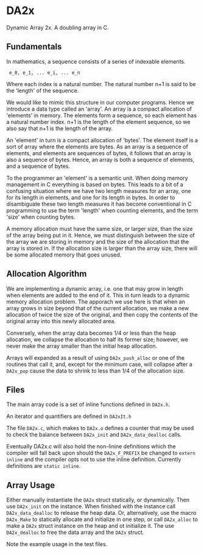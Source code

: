 # DA2x

Dynamic Array 2x.  A doubling array in C.


## Fundamentals

  In mathematics, a sequence consists of a series of indexable elements.

     e_0, e_1, ... e_i, ... e_n

  Where each index is a natural number. The natural number n+1 is said to be the 'length'
  of the sequence. 

  We would like to mimic this structure in our computer programs.  Hence we introduce a
  data type called an 'array'.  An array is a compact allocation of 'elements' in memory.
  The elements form a sequence, so each element has a natural number index. n+1 is
  the length of the element sequence, so we also say that n+1 is the length of the
  array.
  
  An 'element' in turn is a compact allocation of 'bytes'. The element itself is a sort of
  array where the elements are bytes.  As an array is a sequence of elements, and elements
  are sequences of bytes, it follows that an array is also a sequence of bytes.  Hence,
  an array is both a sequence of elements, and a sequence of bytes.

  To the programmer an 'element' is a semantic unit.  When doing memory management in C
  everything is based on bytes.  This leads to a bit of a confusing situation where we
  have two length measures for an array, one for its length in elements, and one for its
  length in bytes.  In order to disambiguate these two length measures it has become
  conventional in C programming to use the term 'length' when counting elements, and the
  term 'size' when counting bytes.

  A memory allocation must have the same size, or larger size, than the size of the array
  being put in it.  Hence, we must distinguish between the size of the array we are storing
  in memory and the size of the allocation that the array is stored in.  If the allocation size
  is larger than the array size, there will be some allocated memory that goes unused.

## Allocation Algorithm

  We are implementing a dynamic array, i.e. one that may grow in length when elements
  are added to the end of it.  This in turn leads to a dynamic memory allocation problem.
  The apporach we use here is that when an array grows in size beyond that of the current
  allocation, we make a new allocation of twice the size of the original, and then copy
  the contents of the original array into this newly allocated area.

  Conversely, when the array data becomes 1/4 or less than the heap allocation, we 
  collapse the allocation to half its former size; however, we never make the array
  smaller than the initial heap allocation.

  Arrays will expanded as a result of using `DA2x_push_alloc` or one of the routines that
  call it, and, except for the minimum case, will collapse after a `DA2x_pop` cause the
  data to shrink to less than 1/4 of the allocation size.

## Files

  The main array code is a set of inline functions defined in `DA2x.h`.
  
  An iterator and quantifiers are defined in `DA2xIt.h`
  
  The file `DA2x.c`, which makes to `DA2x.o` defines a counter that may be used 
  to check the balance between `DA2x_init` and `DA2x_data_dealloc` calls. 

  Eventually DA2x.c will also hold the non-linine definitions which the compiler will
  fall back upon should the `DA2x_F_PREFIX` be changed to `extern inline` and the compiler
  opts not to use the inline definition.  Currently definitions are `static inline`.
  
## Array Usage

  Either manually instantiate the `DA2x` struct statically, or dynamically.  Then use `DA2x_init`
  on the instance.  When finished with the instance call `DA2x_data_dealloc` to release the heap data.
  Or, alternatively, use the macro `DA2x_Make` to statically allocate and initialize in one step, or
  call `DA2x_alloc` to make a `DA2x` struct instance on the heap and ot initialize it. The use 
  `DA2x_dealloc` to free the data array and the `DA2x` struct.

  Note the example usage in the test files.

  
  

